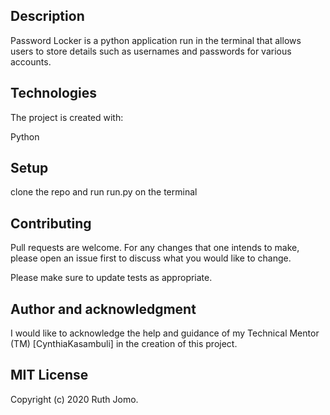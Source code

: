 ## Description
Password Locker is a python application run in the terminal that allows users to store details such as usernames and passwords for various accounts.

## Technologies
The project is created with:

 Python
## Setup
clone the repo and run run.py on the terminal

## Contributing
Pull requests are welcome. For any changes that one intends to make, please open an issue first to discuss what you would like to change.

Please make sure to update tests as appropriate.

## Author and acknowledgment
I would like to acknowledge the help and guidance of my Technical Mentor (TM) [CynthiaKasambuli] in the creation of this project.

## MIT License
Copyright (c) 2020 Ruth Jomo.
